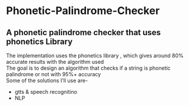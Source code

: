 # Phonetic-Palindrome-Checker
## A phonetic palindrome checker that uses phonetics Library
The implementation uses the phonetics library , which gives around 80% accurate results with the algorithm used\
The goal is to design an algorithm that checks if a string is phonetic palindrome or not with 95%+ accuracy\
Some of the solutions I'll use are- 
* gtts & speech recognitino
* NLP
  
